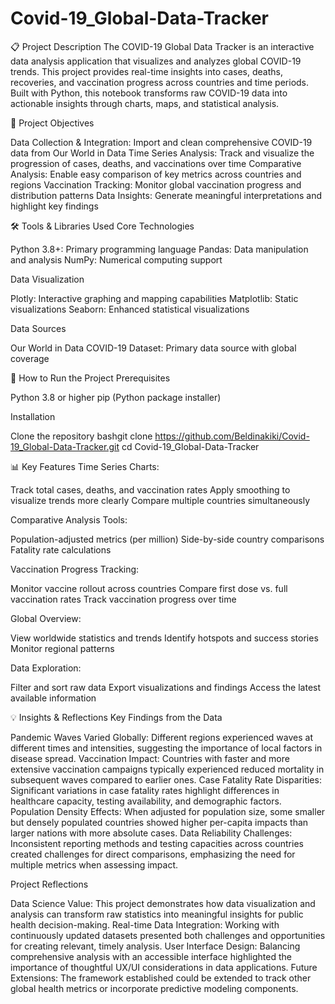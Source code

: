 # Covid-19_Global-Data-Tracker

📋 Project Description
The COVID-19 Global Data Tracker is an interactive data analysis application that visualizes and analyzes global COVID-19 trends. This project provides real-time insights into cases, deaths, recoveries, and vaccination progress across countries and time periods.
Built with Python, this notebook transforms raw COVID-19 data into actionable insights through charts, maps, and statistical analysis.

🎯 Project Objectives

Data Collection & Integration: Import and clean comprehensive COVID-19 data from Our World in Data
Time Series Analysis: Track and visualize the progression of cases, deaths, and vaccinations over time
Comparative Analysis: Enable easy comparison of key metrics across countries and regions
Vaccination Tracking: Monitor global vaccination progress and distribution patterns
Data Insights: Generate meaningful interpretations and highlight key findings

🛠️ Tools & Libraries Used
Core Technologies

Python 3.8+: Primary programming language
Pandas: Data manipulation and analysis
NumPy: Numerical computing support

Data Visualization

Plotly: Interactive graphing and mapping capabilities
Matplotlib: Static visualizations
Seaborn: Enhanced statistical visualizations

Data Sources

Our World in Data COVID-19 Dataset: Primary data source with global coverage

🚀 How to Run the Project
Prerequisites

Python 3.8 or higher
pip (Python package installer)

Installation

Clone the repository
bashgit clone https://github.com/Beldinakiki/Covid-19_Global-Data-Tracker.git
cd Covid-19_Global-Data-Tracker

📊 Key Features
Time Series Charts:

Track total cases, deaths, and vaccination rates
Apply smoothing to visualize trends more clearly
Compare multiple countries simultaneously


Comparative Analysis Tools:

Population-adjusted metrics (per million)
Side-by-side country comparisons
Fatality rate calculations


Vaccination Progress Tracking:

Monitor vaccine rollout across countries
Compare first dose vs. full vaccination rates
Track vaccination progress over time


Global Overview:

View worldwide statistics and trends
Identify hotspots and success stories
Monitor regional patterns


Data Exploration:

Filter and sort raw data
Export visualizations and findings
Access the latest available information



💡 Insights & Reflections
Key Findings from the Data

Pandemic Waves Varied Globally: Different regions experienced waves at different times and intensities, suggesting the importance of local factors in disease spread.
Vaccination Impact: Countries with faster and more extensive vaccination campaigns typically experienced reduced mortality in subsequent waves compared to earlier ones.
Case Fatality Rate Disparities: Significant variations in case fatality rates highlight differences in healthcare capacity, testing availability, and demographic factors.
Population Density Effects: When adjusted for population size, some smaller but densely populated countries showed higher per-capita impacts than larger nations with more absolute cases.
Data Reliability Challenges: Inconsistent reporting methods and testing capacities across countries created challenges for direct comparisons, emphasizing the need for multiple metrics when assessing impact.

Project Reflections

Data Science Value: This project demonstrates how data visualization and analysis can transform raw statistics into meaningful insights for public health decision-making.
Real-time Data Integration: Working with continuously updated datasets presented both challenges and opportunities for creating relevant, timely analysis.
User Interface Design: Balancing comprehensive analysis with an accessible interface highlighted the importance of thoughtful UX/UI considerations in data applications.
Future Extensions: The framework established could be extended to track other global health metrics or incorporate predictive modeling components.
